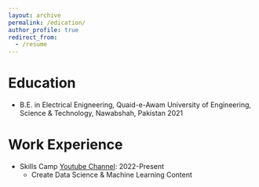 ```yaml
---
layout: archive
permalink: /edication/
author_profile: true
redirect_from:
  - /resume
---
```




Education
======

* B.E. in Electrical Enigneering, Quaid-e-Awam University of Engineering, Science & Technology, Nawabshah, Pakistan 2021

Work Experience
======

* Skills Camp [Youtube Channel](https://www.youtube.com/@skillscamp/featured): 2022-Present
  * Create Data Science & Machine Learning Content
  